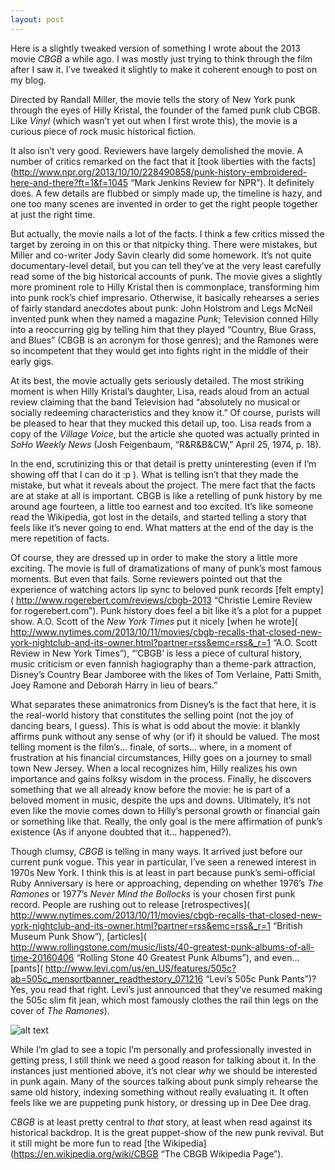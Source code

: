 ```yaml
---
layout: post
---
```


Here is a slightly tweaked version of something I wrote about the 2013 movie *CBGB* a while ago. I was mostly just trying to think through the film after I saw it. I’ve tweaked it slightly to make it coherent enough to post on my blog.

Directed by Randall Miller, the movie tells the story of New York punk through the eyes of Hilly Kristal, the founder of the famed punk club CBGB. Like *Vinyl* (which wasn’t yet out when I first wrote this), the movie is a curious piece of rock music historical fiction.

It also isn’t very good. Reviewers have largely demolished the movie. A number of critics remarked on the fact that it [took liberties with the facts](http://www.npr.org/2013/10/10/228490858/punk-history-embroidered-here-and-there?ft=1&f=1045 “Mark Jenkins Review for NPR”). It definitely does. A few details are flubbed or simply made up, the timeline is hazy, and one too many scenes are invented in order to get the right people together at just the right time.

But actually, the movie nails a lot of the facts. I think a few critics missed the target by zeroing in on this or that nitpicky thing. There were mistakes, but Miller and co-writer Jody Savin clearly did some homework. It’s not quite documentary-level detail, but you can tell they’ve at the very least carefully read some of the big historical accounts of punk. The movie gives a slightly more prominent role to Hilly Kristal then is commonplace, transforming him into punk rock’s chief impresario. Otherwise, it basically rehearses a series of fairly standard anecdotes about punk: John Holstrom and Legs McNeil invented punk when they named a magazine *Punk*; Television conned Hilly into a reoccurring gig by telling him that they played “Country, Blue Grass, and Blues” (CBGB is an acronym for those genres); and the Ramones were so incompetent that they would get into fights right in the middle of their early gigs.

At its best, the movie actually gets seriously detailed. The most striking moment is when Hilly Kristal’s daughter, Lisa, reads aloud from an actual review claiming that the band Television had “absolutely no musical or socially redeeming characteristics and they know it.” Of course, purists will be pleased to hear that they mucked this detail up, too. Lisa reads from a copy of the *Village Voice*, but the article she quoted was actually printed in *SoHo Weekly News* (Josh Feigenbaum, “R&R&B&CW,” April 25, 1974, p. 18).

In the end, scrutinizing this or that detail is pretty uninteresting (even if I’m showing off that I can do it :p ). What is telling isn’t that they made the mistake, but what it reveals about the project. The mere fact that the facts are at stake at all is important. CBGB is like a retelling of punk history by me around age fourteen, a little too earnest and too excited. It’s like someone read the Wikipedia, got lost in the details, and started telling a story that feels like it’s never going to end. What matters at the end of the day is the mere repetition of facts.

Of course, they are dressed up in order to make the story a little more exciting. The movie is full of dramatizations of many of punk’s most famous moments. But even that fails. Some reviewers pointed out that the experience of watching actors lip sync to beloved punk records [felt empty]( http://www.rogerebert.com/reviews/cbgb-2013 “Christie Lemire Review for rogerebert.com”). Punk history does feel a bit like it’s a plot for a puppet show. A.O. Scott of the *New York Times* put it nicely [when he wrote]( http://www.nytimes.com/2013/10/11/movies/cbgb-recalls-that-closed-new-york-nightclub-and-its-owner.html?partner=rss&emc=rss&_r=1 “A.O. Scott Review in New York Times”), “’CBGB’ is less a piece of cultural history, music criticism or even fannish hagiography than a theme-park attraction, Disney’s Country Bear Jamboree with the likes of Tom Verlaine, Patti Smith, Joey Ramone and Deborah Harry in lieu of bears.”

What separates these animatronics from Disney’s is the fact that here, it is the real-world history that constitutes the selling point (not the joy of dancing bears, I guess). This is what is odd about the movie: it blankly affirms punk without any sense of why (or if) it should be valued. The most telling moment is the film’s… finale, of sorts… where, in a moment of frustration at his financial circumstances, Hilly goes on a journey to small town New Jersey. When a local recognizes him, Hilly realizes his own importance and gains folksy wisdom in the process. Finally, he discovers something that we all already know before the movie: he is part of a beloved moment in music, despite the ups and downs. Ultimately, it’s not even like the movie comes down to Hilly’s personal growth or financial gain or something like that. Really, the only goal is the mere affirmation of punk’s existence (As if anyone doubted that it… happened?).

Though clumsy, *CBGB* is telling in many ways. It arrived just before our current punk vogue. This year in particular, I’ve seen a renewed interest in 1970s New York. I think this is at least in part because punk’s semi-official Ruby Anniversary is here or approaching, depending on whether 1976’s *The Ramones* or 1977’s *Never Mind the Bollocks* is your chosen first punk record. People are rushing out to release [retrospectives]( http://www.nytimes.com/2013/10/11/movies/cbgb-recalls-that-closed-new-york-nightclub-and-its-owner.html?partner=rss&emc=rss&_r=1 “British Museum Punk Show”), [articles]( http://www.rollingstone.com/music/lists/40-greatest-punk-albums-of-all-time-20160406 “Rolling Stone 40 Greatest Punk Albums”), and even… [pants]( http://www.levi.com/us/en_US/features/505c?ab=505c_mensortbanner_readthestory_071216 “Levi’s 505c Punk Pants”)? Yes, you read that right. Levi’s just announced that they’ve resumed making the 505c slim fit jean, which most famously clothes the rail thin legs on the cover of *The Ramones*).

![alt text](https://jarekervin.github.io/img_ramones.jpg "Cover of the Ramones' debut album")

While I’m glad to see a topic I’m personally and professionally invested in getting press, I still think we need a good reason for talking about it. In the instances just mentioned above, it’s not clear *why* we should be interested in punk again. Many of the sources talking about punk simply rehearse the same old history, indexing something without really evaluating it. It often feels like we are puppeting punk history, or dressing up in Dee Dee drag.

*CBGB* is at least pretty central to *that* story, at least when read against its historical backdrop. It is the great puppet-show of the new punk revival. But it still might be more fun to read [the Wikipedia](https://en.wikipedia.org/wiki/CBGB “The CBGB Wikipedia Page”).
